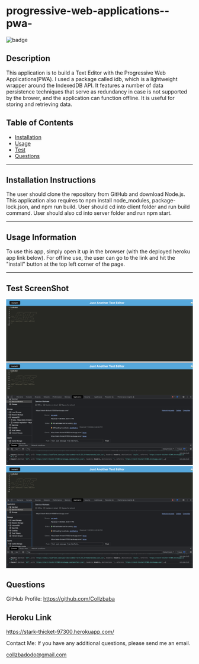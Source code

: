 # progressive-web-applications--pwa-

![badge](https://img.shields.io/badge/license-ISC-brightgreen)<br/>

## Description
This application is to build a Text Editor with the Progressive Web Applications(PWA). I used a package called idb, which is a lightweight wrapper around the IndexedDB API. It features a number of data persistence techniques that serve as redundancy in case is not supported by the brower, and the application can function offline. It is useful for storing and retrieving data.

## Table of Contents
* [Installation](https://github.com/collzbaba/progressive-web-applications--pwa-#installation)
* [Usage](https://github.com/collzbaba/progressive-web-applications--pwa-#usage)
* [Test](https://github.com/collzbaba/progressive-web-applications--pwa-#test)
* [Questions](https://github.com/collzbaba/progressive-web-applications--pwa-#questions)
***

## Installation Instructions
The user should clone the repository from GitHub and download Node.js. This application also requires to npm install node_modules, package-lock.json, and npm run build. User should cd into client folder and run build command. User should also cd into server folder and run npm start. 
***


## Usage Information
To use this app, simply open it up in the browser (with the deployed heroku app link below). For offline use, the user can go to the link and hit the "install" button at the top left corner of the page.
***

## Test ScreenShot
![screenshot](./screenshots/screen-shot-1%20.png)
![screenshot](./screenshots/screen-shot-2.png)
![screenshot](./screenshots/screen-shot-3.png)


## Questions
GitHub Profile:
https://github.com/Collzbaba

## Heroku Link
https://stark-thicket-97300.herokuapp.com/


Contact Me:
If you have any additional questions, please send me an email.

collzbadodo@gmail.com